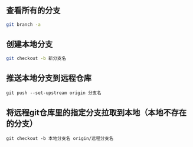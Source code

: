## 查看所有的分支

```bash
git branch -a
```



## 创建本地分支

```bash
git checkout -b 新分支名
```



## 推送本地分支到远程仓库

```
git push --set-upstream origin 分支名
```



## 将远程git仓库里的指定分支拉取到本地（本地不存在的分支）

```
git checkout -b 本地分支名 origin/远程分支名
```

